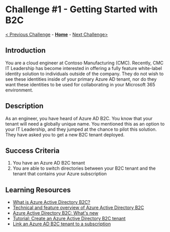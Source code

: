 # Challenge \#1 - Getting Started with B2C

[< Previous Challenge](./00-pre-reqs.md) - **[Home](../README.md)** - [Next Challenge>](./02-susi.md)

## Introduction

You are a cloud engineer at Contoso Manufacturing (CMC). Recently, CMC IT Leadership has become interested in offering a fully feature white-label identity solution to individuals outside of the company. They do not wish to see these identities inside of your primary Azure AD tenant, nor do they want these identities to be used for collaborating in your Microsoft 365 environment.

## Description

As an engineer, you have heard of Azure AD B2C. You know that your tenant will need a globally unique name. You mentioned this as an option to your IT Leadership, and they jumped at the chance to pilot this solution. They have asked you to get a new B2C tenant deployed. 

## Success Criteria

1. You have an Azure AD B2C tenant
1. You are able to switch directories between your B2C tenant and the tenant that contains your Azure subscription

## Learning Resources

- [What is Azure Active Directory B2C?](https://docs.microsoft.com/azure/active-directory-b2c/overview)
- [Technical and feature overview of Azure Active Directory B2C](https://docs.microsoft.com/azure/active-directory-b2c/technical-overview)
- [Azure Active Directory B2C: What's new](https://docs.microsoft.com/azure/active-directory-b2c/whats-new-docs)
- [Tutorial: Create an Azure Active Directory B2C tenant](https://docs.microsoft.com/azure/active-directory-b2c/tutorial-create-tenant)
- [Link an Azure AD B2C tenant to a subscription](https://docs.microsoft.com/azure/active-directory-b2c/billing#link-an-azure-ad-b2c-tenant-to-a-subscription)
